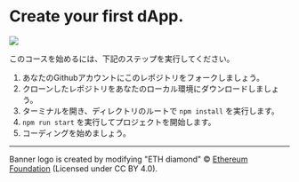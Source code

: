 # Create your first dApp.

![](https://i.imgur.com/X844xZs.png)

このコースを始めるには、下記のステップを実行してください。

1. あなたのGithubアカウントにこのレポジトリをフォークしましょう。
2. クローンしたレポジトリをあなたのローカル環境にダウンロードしましょう。
3. ターミナルを開き、ディレクトリのルートで `npm install` を実行します。
2. `npm run start` を実行してプロジェクトを開始します。
3. コーディングを始めましょう。

----
Banner logo is created by modifying "ETH diamond" © [Ethereum Foundation](https://ethereum.org/en/assets/) (Licensed under CC BY 4.0).
